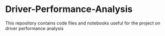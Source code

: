 # Driver-Performance-Analysis
This repository contains code files and notebooks useful for the project on driver performance analysis

